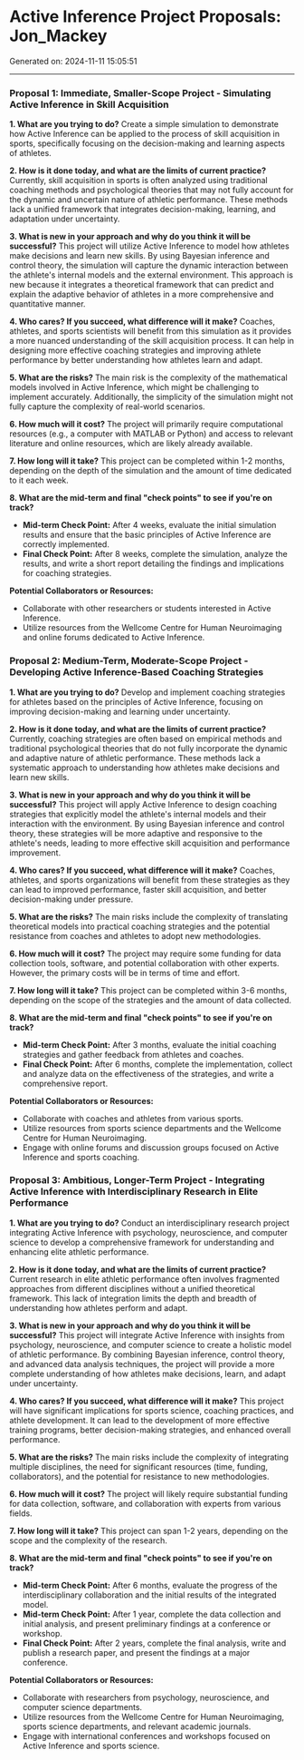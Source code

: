 # Active Inference Project Proposals: Jon_Mackey

Generated on: 2024-11-11 15:05:51

---

### Proposal 1: Immediate, Smaller-Scope Project - Simulating Active Inference in Skill Acquisition

**1. What are you trying to do?**
Create a simple simulation to demonstrate how Active Inference can be applied to the process of skill acquisition in sports, specifically focusing on the decision-making and learning aspects of athletes.

**2. How is it done today, and what are the limits of current practice?**
Currently, skill acquisition in sports is often analyzed using traditional coaching methods and psychological theories that may not fully account for the dynamic and uncertain nature of athletic performance. These methods lack a unified framework that integrates decision-making, learning, and adaptation under uncertainty.

**3. What is new in your approach and why do you think it will be successful?**
This project will utilize Active Inference to model how athletes make decisions and learn new skills. By using Bayesian inference and control theory, the simulation will capture the dynamic interaction between the athlete's internal models and the external environment. This approach is new because it integrates a theoretical framework that can predict and explain the adaptive behavior of athletes in a more comprehensive and quantitative manner.

**4. Who cares? If you succeed, what difference will it make?**
Coaches, athletes, and sports scientists will benefit from this simulation as it provides a more nuanced understanding of the skill acquisition process. It can help in designing more effective coaching strategies and improving athlete performance by better understanding how athletes learn and adapt.

**5. What are the risks?**
The main risk is the complexity of the mathematical models involved in Active Inference, which might be challenging to implement accurately. Additionally, the simplicity of the simulation might not fully capture the complexity of real-world scenarios.

**6. How much will it cost?**
The project will primarily require computational resources (e.g., a computer with MATLAB or Python) and access to relevant literature and online resources, which are likely already available.

**7. How long will it take?**
This project can be completed within 1-2 months, depending on the depth of the simulation and the amount of time dedicated to it each week.

**8. What are the mid-term and final "check points" to see if you're on track?**
- **Mid-term Check Point:** After 4 weeks, evaluate the initial simulation results and ensure that the basic principles of Active Inference are correctly implemented.
- **Final Check Point:** After 8 weeks, complete the simulation, analyze the results, and write a short report detailing the findings and implications for coaching strategies.

**Potential Collaborators or Resources:**
- Collaborate with other researchers or students interested in Active Inference.
- Utilize resources from the Wellcome Centre for Human Neuroimaging and online forums dedicated to Active Inference.

### Proposal 2: Medium-Term, Moderate-Scope Project - Developing Active Inference-Based Coaching Strategies

**1. What are you trying to do?**
Develop and implement coaching strategies for athletes based on the principles of Active Inference, focusing on improving decision-making and learning under uncertainty.

**2. How is it done today, and what are the limits of current practice?**
Currently, coaching strategies are often based on empirical methods and traditional psychological theories that do not fully incorporate the dynamic and adaptive nature of athletic performance. These methods lack a systematic approach to understanding how athletes make decisions and learn new skills.

**3. What is new in your approach and why do you think it will be successful?**
This project will apply Active Inference to design coaching strategies that explicitly model the athlete's internal models and their interaction with the environment. By using Bayesian inference and control theory, these strategies will be more adaptive and responsive to the athlete's needs, leading to more effective skill acquisition and performance improvement.

**4. Who cares? If you succeed, what difference will it make?**
Coaches, athletes, and sports organizations will benefit from these strategies as they can lead to improved performance, faster skill acquisition, and better decision-making under pressure.

**5. What are the risks?**
The main risks include the complexity of translating theoretical models into practical coaching strategies and the potential resistance from coaches and athletes to adopt new methodologies.

**6. How much will it cost?**
The project may require some funding for data collection tools, software, and potential collaboration with other experts. However, the primary costs will be in terms of time and effort.

**7. How long will it take?**
This project can be completed within 3-6 months, depending on the scope of the strategies and the amount of data collected.

**8. What are the mid-term and final "check points" to see if you're on track?**
- **Mid-term Check Point:** After 3 months, evaluate the initial coaching strategies and gather feedback from athletes and coaches.
- **Final Check Point:** After 6 months, complete the implementation, collect and analyze data on the effectiveness of the strategies, and write a comprehensive report.

**Potential Collaborators or Resources:**
- Collaborate with coaches and athletes from various sports.
- Utilize resources from sports science departments and the Wellcome Centre for Human Neuroimaging.
- Engage with online forums and discussion groups focused on Active Inference and sports coaching.

### Proposal 3: Ambitious, Longer-Term Project - Integrating Active Inference with Interdisciplinary Research in Elite Performance

**1. What are you trying to do?**
Conduct an interdisciplinary research project integrating Active Inference with psychology, neuroscience, and computer science to develop a comprehensive framework for understanding and enhancing elite athletic performance.

**2. How is it done today, and what are the limits of current practice?**
Current research in elite athletic performance often involves fragmented approaches from different disciplines without a unified theoretical framework. This lack of integration limits the depth and breadth of understanding how athletes perform and adapt.

**3. What is new in your approach and why do you think it will be successful?**
This project will integrate Active Inference with insights from psychology, neuroscience, and computer science to create a holistic model of athletic performance. By combining Bayesian inference, control theory, and advanced data analysis techniques, the project will provide a more complete understanding of how athletes make decisions, learn, and adapt under uncertainty.

**4. Who cares? If you succeed, what difference will it make?**
This project will have significant implications for sports science, coaching practices, and athlete development. It can lead to the development of more effective training programs, better decision-making strategies, and enhanced overall performance.

**5. What are the risks?**
The main risks include the complexity of integrating multiple disciplines, the need for significant resources (time, funding, collaborators), and the potential for resistance to new methodologies.

**6. How much will it cost?**
The project will likely require substantial funding for data collection, software, and collaboration with experts from various fields.

**7. How long will it take?**
This project can span 1-2 years, depending on the scope and the complexity of the research.

**8. What are the mid-term and final "check points" to see if you're on track?**
- **Mid-term Check Point:** After 6 months, evaluate the progress of the interdisciplinary collaboration and the initial results of the integrated model.
- **Mid-term Check Point:** After 1 year, complete the data collection and initial analysis, and present preliminary findings at a conference or workshop.
- **Final Check Point:** After 2 years, complete the final analysis, write and publish a research paper, and present the findings at a major conference.

**Potential Collaborators or Resources:**
- Collaborate with researchers from psychology, neuroscience, and computer science departments.
- Utilize resources from the Wellcome Centre for Human Neuroimaging, sports science departments, and relevant academic journals.
- Engage with international conferences and workshops focused on Active Inference and sports science.